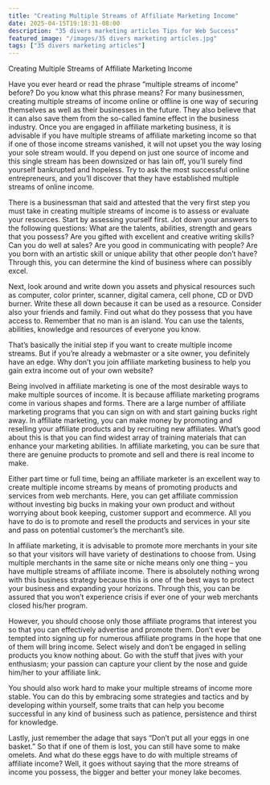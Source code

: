 ```yaml
---
title: "Creating Multiple Streams of Affiliate Marketing Income"
date: 2025-04-15T19:18:31-08:00
description: "35 divers marketing articles Tips for Web Success"
featured_image: "/images/35 divers marketing articles.jpg"
tags: ["35 divers marketing articles"]
---
```


Creating Multiple Streams of Affiliate Marketing Income


Have you ever heard or read the phrase “multiple streams of income” before? Do you know what this phrase means? For many businessmen, creating multiple streams of income online or offline is one way of securing themselves as well as their businesses in the future. They also believe that it can also save them from the so-called famine effect in the business industry. Once you are engaged in affiliate marketing business, it is advisable if you have multiple streams of affiliate marketing income so that if one of those income streams vanished, it will not upset you the way losing your sole stream would. If you depend on just one source of income and this single stream has been downsized or has lain off, you’ll surely find yourself bankrupted and hopeless. Try to ask the most successful online entrepreneurs, and you’ll discover that they have established multiple streams of online income. 

There is a businessman that said and attested that the very first step you must take in creating multiple streams of income is to assess or evaluate your resources. Start by assessing yourself first. Jot down your answers to the following questions: What are the talents, abilities, strength and gears that you possess? Are you gifted with excellent and creative writing skills? Can you do well at sales? Are you good in communicating with people? Are you born with an artistic skill or unique ability that other people don’t have? Through this, you can determine the kind of business where can possibly excel. 

Next, look around and write down you assets and physical resources such as computer, color printer, scanner, digital camera, cell phone, CD or DVD burner. Write these all down because it can be used as a resource. Consider also your friends and family. Find out what do they possess that you have access to. Remember that no man is an island. You can use the talents, abilities, knowledge and resources of everyone you know.

That’s basically the initial step if you want to create multiple income streams. But if you’re already a webmaster or a site owner, you definitely have an edge. Why don’t you join affiliate marketing business to help you gain extra income out of your own website? 

Being involved in affiliate marketing is one of the most desirable ways to make multiple sources of income. It is because affiliate marketing programs come in various shapes and forms. There are a large number of affiliate marketing programs that you can sign on with and start gaining bucks right away. In affiliate marketing, you can make money by promoting and reselling your affiliate products and by recruiting new affiliates. What’s good about this is that you can find widest array of training materials that can enhance your marketing abilities. In affiliate marketing, you can be sure that there are genuine products to promote and sell and there is real income to make.

Either part time or full time, being an affiliate marketer is an excellent way to create multiple income streams by means of promoting products and services from web merchants. Here, you can get affiliate commission without investing big bucks in making your own product and without worrying about book keeping, customer support and ecommerce. All you have to do is to promote and resell the products and services in your site and pass on potential customer’s the merchant’s site. 

In affiliate marketing, it is advisable to promote more merchants in your site so that your visitors will have variety of destinations to choose from.  Using multiple merchants in the same site or niche means only one thing – you have multiple streams of affiliate income. There is absolutely nothing wrong with this business strategy because this is one of the best ways to protect your business and expanding your horizons. Through this, you can be assured that you won’t experience crisis if ever one of your web merchants closed his/her program. 

However, you should choose only those affiliate programs that interest you so that you can effectively advertise and promote them. Don’t ever be tempted into signing up for numerous affiliate programs in the hope that one of them will bring income. Select wisely and don’t be engaged in selling products you know nothing about. Go with the stuff that jives with your enthusiasm; your passion can capture your client by the nose and guide him/her to your affiliate link.

You should also work hard to make your multiple streams of income more stable. You can do this by embracing some strategies and tactics and by developing within yourself, some traits that can help you become successful in any kind of business such as patience, persistence and thirst for knowledge. 

Lastly, just remember the adage that says “Don’t put all your eggs in one basket.” So that if one of them is lost, you can still have some to make omelets. And what do these eggs have to do with multiple streams of affiliate income? Well, it goes without saying that the more streams of income you possess, the bigger and better your money lake becomes. 

